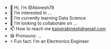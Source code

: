 - 👋 Hi, I’m @Abinesh78
- 👀 I’m interested in ...
- 🌱 I’m currently learning Data Science
- 💞️ I’m looking to collaborate on ...
- 📫 How to reach me kaiserabinesh@gmail.com
- 😄 Pronouns: ...
- ⚡ Fun fact: I'm an Electronics Engineer

<!---
Abinesh78/Abinesh78 is a ✨ special ✨ repository because its `README.md` (this file) appears on your GitHub profile.
You can click the Preview link to take a look at your changes.
--->
